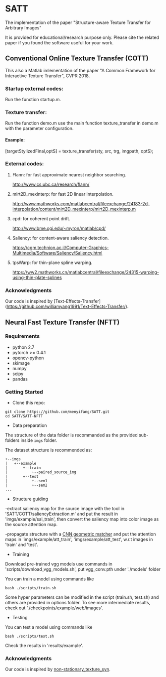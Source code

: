# SATT
The implementation of the paper "Structure-aware Texture Transfer for Arbitrary Images"

It is provided for educational/research purpose only. Please cite the related paper if you found the software useful for your work.


## Conventional Online Texture Transfer (COTT)
This also a Matlab imlementation of the paper "A Common Framework for Interactive Texture Transfer", CVPR 2018.

### Startup external codes: 
Run the function startup.m.

### Texture transfer:
Run the function demo.m
use the main function texture_transfer in demo.m with the parameter configuration.

#### Example: 
[targetStylizedFinal,optS] = texture_transfer(sty, src, trg, imgpath, optS);   

### External codes:

   1. Flann: for fast approximate nearest neighbor searching.
   
      http://www.cs.ubc.ca/research/flann/

   2. mirt2D_mexinterp: for fast 2D linear interpolation.
   
      http://www.mathworks.com/matlabcentral/fileexchange/24183-2d-interpolation/content/mirt2D_mexinterp/mirt2D_mexinterp.m

   3. cpd: for coherent point drift.
   
      http://www.bme.ogi.edu/~myron/matlab/cpd/

   4. Saliency: for content-aware saliency detection.
   
      https://cgm.technion.ac.il/Computer-Graphics-Multimedia/Software/Saliency/Saliency.html

   5. tpsWarp: for thin-plane spline warping.
   
      https://ww2.mathworks.cn/matlabcentral/fileexchange/24315-warping-using-thin-plate-splines

### Acknowledgments
Our code is inspired by [Text-Effects-Transfer] (https://github.com/williamyang1991/Text-Effects-Transfer/).

   
## Neural Fast Texture Transfer (NFTT)


### Requirements
* python 2.7 
* pytorch >= 0.4.1
* opencv-python
* skimage
* numpy
* scipy
* pandas

### Getting Started

* Clone this repo:

```
git clone https://github.com/menyifang/SATT.git
cd SATT/SATT-NFTT
```

* Data preparation

The structure of the data folder is recommanded as the provided sub-folders inside `imgs` folder. 

The dataset structure is recommended as:
```
+--imgs
|   +--example
|       +--train
|           +--paired_source_img
|       +--test
|           +--sem1
|           +--sem2
...
```

* Structure guiding

-extract saliency map for the source image with the tool in 'SATT/COTT/saliencyExtraction.m' and put the result in 'imgs/example/sal_train', then convert the saliency map into color image as the source attention map.

-propagate structure with a [CNN geometric matcher](https://github.com/ignacio-rocco/cnngeometric_pytorch) and put the attention maps in 'imgs/example/att_train', 'imgs/example/att_test', w.r.t images in 'train' and 'test'. 

* Training

Download pre-trained vgg models use commands in 'scripts/download_vgg_models.sh', put vgg_conv.pth under './models' folder


You can train a model using commands like

```
bash ./scripts/train.sh
```
Some hyper parameters can be modified in the script (train.sh, test.sh) and others are provided in options folder.
To see more intermediate results, check out './checkpoints/example/web/images'.

* Testing

You can test a model using commands like

```
bash ./scripts/test.sh
```
Check the results in 'results/example'. 


### Acknowledgments
Our code is inspired by [non-stationary_texture_syn](https://github.com/jessemelpolio/non-stationary_texture_syn).



